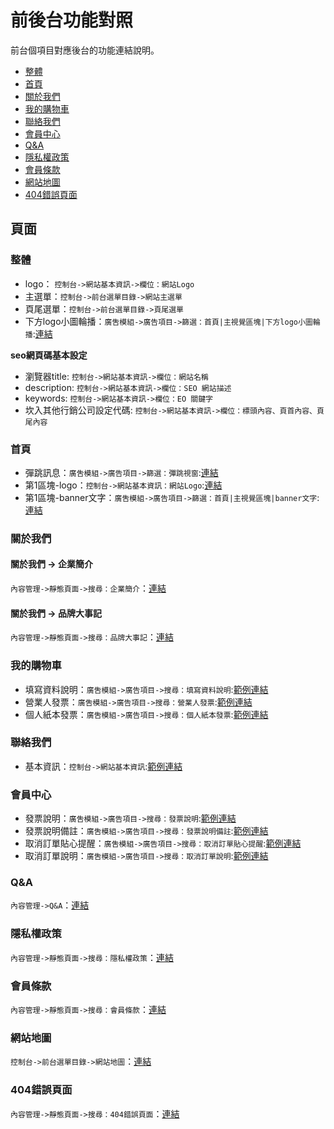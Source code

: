 # 前後台功能對照

前台個項目對應後台的功能連結說明。

* [整體](#整體)
* [首頁](#首頁)
* [關於我們](#關於我們)
* [我的購物車](#我的購物車)
* [聯絡我們](#聯絡我們)
* [會員中心](#會員中心)
* [Q&A](#Q&A)
* [隱私權政策](#隱私權政策)
* [會員條款](#會員條款)
* [網站地圖](#網站地圖)
* [404錯誤頁面](#404錯誤頁面)

## 頁面

### 整體

* logo： `控制台->網站基本資訊->欄位：網站Logo`
* 主選單：`控制台->前台選單目錄->網站主選單`
* 頁尾選單：`控制台->前台選單目錄->頁尾選單`
* 下方logo小圖輪播：`廣吿模組->廣告項目->篩選：首頁|主視覺區塊|下方logo小圖輪播`:[連結](../advertising)

**seo網頁碼基本設定**

* 瀏覽器title: `控制台->網站基本資訊->欄位：網站名稱`
* description: `控制台->網站基本資訊->欄位：SEO 網站描述`
* keywords: `控制台->網站基本資訊->欄位：EO 關鍵字`
* 坎入其他行銷公司設定代碼: `控制台->網站基本資訊->欄位：標頭內容、頁首內容、頁尾內容`

### 首頁

* 彈跳訊息：`廣吿模組->廣告項目->篩選：彈跳視窗`:[連結](../advertising?category=3)
* 第1區塊-logo：`控制台->網站基本資訊：網站Logo`:[連結](../web-data/2Cazt3aYhbZG5Yh3/edit#elf_l1_Lw)
* 第1區塊-banner文字：`廣吿模組->廣告項目->篩選：首頁|主視覺區塊|banner文字`:[連結](../advertising)


### 關於我們

#### 關於我們 -> 企業簡介

`內容管理->靜態頁面->搜尋：企業簡介`：[連結](../article-page/A9eZtb4yHdZG5ss8/edit#elf_l1_Lw)


#### 關於我們 -> 品牌大事記

`內容管理->靜態頁面->搜尋：品牌大事記`：[連結](../article-page/5c5ztA2yh9ZGaSs3/edit#elf_l1_Lw)



### 我的購物車

* 填寫資料說明：`廣吿模組->廣告項目->搜尋：填寫資料說明`:[範例連結](../advertising)
* 營業人發票：`廣吿模組->廣告項目->搜尋：營業人發票`:[範例連結](../advertising)
* 個人紙本發票：`廣吿模組->廣告項目->搜尋：個人紙本發票`:[範例連結](../advertising)

### 聯絡我們

* 基本資訊：`控制台->網站基本資訊`:[範例連結](../web-data/2Cazt3aYhbZG5Yh3/edit#elf_l1_Lw)

### 會員中心


* 發票說明：`廣吿模組->廣告項目->搜尋：發票說明`:[範例連結](../advertising)
* 發票說明備註：`廣吿模組->廣告項目->搜尋：發票說明備註`:[範例連結](../advertising)
* 取消訂單貼心提醒：`廣吿模組->廣告項目->搜尋：取消訂單貼心提醒`:[範例連結](../advertising)
* 取消訂單說明：`廣吿模組->廣告項目->搜尋：取消訂單說明`:[範例連結](../advertising)

### Q&A

`內容管理->Q&A`：[連結](../article-faq)


### 隱私權政策

`內容管理->靜態頁面->搜尋：隱私權政策`：[連結](../article-page/80Bzt82Yh8zGASSA/edit)

### 會員條款

`內容管理->靜態頁面->搜尋：會員條款`：[連結](../article-page/63bzT82YH8Zg9SS1/edit#elf_l1_Lw)


### 網站地圖

`控制台->前台選單目錄->網站地圖`：[連結](../web-menu?parent=10czTb9yH8zgeSn4)

### 404錯誤頁面

`內容管理->靜態頁面->搜尋：404錯誤頁面`：[連結](../article-page/82CzTfcyH7ZG5sse/edit#elf_l1_Lw)
